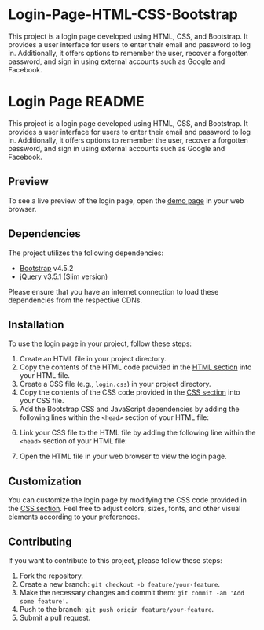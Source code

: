# Login-Page-HTML-CSS-Bootstrap
This project is a login page developed using HTML, CSS, and Bootstrap. It provides a user interface for users to enter their email and password to log in. Additionally, it offers options to remember the user, recover a forgotten password, and sign in using external accounts such as Google and Facebook.

# Login Page README

This project is a login page developed using HTML, CSS, and Bootstrap. It provides a user interface for users to enter their email and password to log in. Additionally, it offers options to remember the user, recover a forgotten password, and sign in using external accounts such as Google and Facebook.

## Preview

To see a live preview of the login page, open the [demo page](https://moizaasghar.github.io/Login-Page-HTML-CSS-Bootstrap/) in your web browser.

## Dependencies

The project utilizes the following dependencies:

- [Bootstrap](https://getbootstrap.com/) v4.5.2
- [jQuery](https://jquery.com/) v3.5.1 (Slim version)

Please ensure that you have an internet connection to load these dependencies from the respective CDNs.

## Installation

To use the login page in your project, follow these steps:

1. Create an HTML file in your project directory.
2. Copy the contents of the HTML code provided in the [HTML section](#index.html) into your HTML file.
3. Create a CSS file (e.g., `login.css`) in your project directory.
4. Copy the contents of the CSS code provided in the [CSS section](#login.css) into your CSS file.
5. Add the Bootstrap CSS and JavaScript dependencies by adding the following lines within the `<head>` section of your HTML file:

<link rel="stylesheet" href="https://stackpath.bootstrapcdn.com/bootstrap/4.5.2/css/bootstrap.min.css">
<script src="https://code.jquery.com/jquery-3.5.1.slim.min.js"></script>
<script src="https://cdn.jsdelivr.net/npm/bootstrap@4.5.2/dist/js/bootstrap.min.js"></script>

6. Link your CSS file to the HTML file by adding the following line within the `<head>` section of your HTML file:

<link rel="stylesheet" href="login.css">

7. Open the HTML file in your web browser to view the login page.

## Customization

You can customize the login page by modifying the CSS code provided in the [CSS section](#css-code). Feel free to adjust colors, sizes, fonts, and other visual elements according to your preferences.

## Contributing

If you want to contribute to this project, please follow these steps:

1. Fork the repository.
2. Create a new branch: `git checkout -b feature/your-feature`.
3. Make the necessary changes and commit them: `git commit -am 'Add some feature'`.
4. Push to the branch: `git push origin feature/your-feature`.
5. Submit a pull request.
